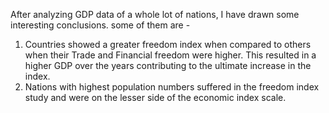 After analyzing GDP data of a whole lot of nations, I have drawn some interesting conclusions. some of them are - 
1) Countries showed a greater freedom index when compared to others when their Trade and Financial freedom were higher. This resulted in a higher GDP over the years contributing to the ultimate increase in the index.
2)  Nations with highest population numbers suffered in the freedom index study and were on the lesser side of the economic index scale.
